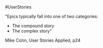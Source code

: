 #UserStories

"Epics typically fall into one of two categories:
- The compound story
- The complex story"

Mike Cohn, User Stories Applied, p24